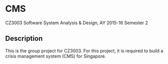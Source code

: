 # CMS
CZ3003 Software System Analysis &amp; Design, AY 2015-16 Semester 2
## Description
This is the group project for CZ3003. For this project, it is required to build a crisis management system (CMS) for Singapore.
